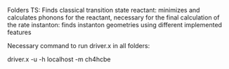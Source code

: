 Folders
TS: Finds classical transition state 
reactant: minimizes and calculates phonons for the reactant, necessary for the final calculation of the rate
instanton: finds instanton geometries using different implemented features 


Necessary command to run driver.x in all folders:

driver.x -u -h localhost -m ch4hcbe

